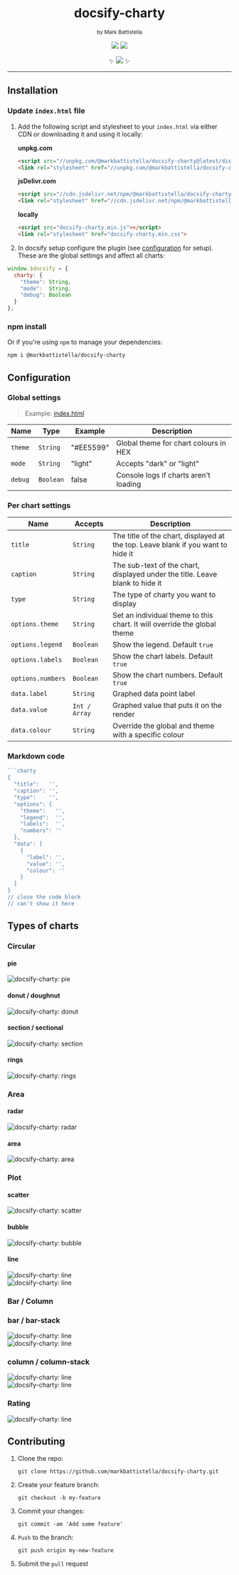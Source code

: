 <!-- markdownlint-disable -->
<div align="center" class="gh">

# docsify-charty

<small style="margin-bottom:2em;">by Mark Battistella</small>

[![](https://img.shields.io/badge/%20-@markbattistella-blue?logo=paypal&style=for-the-badge)](https://www.paypal.me/markbattistella/6AUD) [![](https://img.shields.io/badge/%20-buymeacoffee-black?logo=buy-me-a-coffee&style=for-the-badge)](https://www.buymeacoffee.com/markbattistella)

:sparkles: [![](https://img.shields.io/badge/demo-@markbattistella/docsify--charty-1E5749?style=for-the-badge)](https://markbattistella.github.io/docsify-charty-docs/) :sparkles:

</div>

---

## Installation

### Update `index.html` file

1. Add the following script and stylesheet to your `index.html` via either CDN or downloading it and using it locally:

    **unpkg.com**

    ```html
    <script src="//unpkg.com/@markbattistella/docsify-charty@latest/dist/docsify-charty.min.js"></script>
    <link rel="stylesheet" href="//unpkg.com/@markbattistella/docsify-charty@latest/dist/docsify-charty.min.css">
    ```

    **jsDelivr.com**

    ```html
    <script src="//cdn.jsdelivr.net/npm/@markbattistella/docsify-charty@latest"></script>
    <link rel="stylesheet" href="//cdn.jsdelivr.net/npm/@markbattistella/docsify-charty@latest/dist/docsify-charty.min.css">
    ```

    **locally**

    ```html
    <script src="docsify-charty.min.js"></script>
    <link rel="stylesheet" href="docsify-charty.min.css">
    ```

1. In docsify setup configure the plugin (see [configuration](#configuration) for setup). These are the global settings and affect all charts:

 ```js
 window.$docsify = {
   charty: {
     "theme": String,
     "mode":  String,
     "debug": Boolean
   }
 };
 ```

### npm install

Or if you're using `npm` to manage your dependencies:

```sh
npm i @markbattistella/docsify-charty
```

## Configuration

### Global settings

> Example: [index.html](https://github.com/markbattistella/docsify-charty-docs/blob/38573bff480009d5bbe7cdbbab12fe0474fa7407/index.html#L37-L40)

| Name    | Type      | Example   |  Description                              |
|---------|-----------|-----------|-------------------------------------------|
| `theme` | `String`  | "#EE5599" | Global theme for chart colours in HEX     |
| `mode`  | `String`  | "light"   | Accepts "dark" or "light"                 |
| `debug` | `Boolean` | false     | Console logs if charts aren't loading     |

### Per chart settings

| Name              | Accepts       | Description                              |
|-------------------|---------------|------------------------------------------|
| `title`           | `String`      | The title of the chart, displayed at the top. Leave blank if you want to hide it |
| `caption`         | `String`      | The sub-text of the chart, displayed under the title. Leave blank to hide it |
| `type`            | `String`      | The type of charty you want to display   |
| `options.theme`   | `String`      | Set an individual theme to this chart. It will override the global theme |
| `options.legend`  | `Boolean`     | Show the legend. Default `true`          |
| `options.labels`  | `Boolean`     | Show the chart labels. Default `true`    |
| `options.numbers` | `Boolean`     | Show the chart numbers. Default `true`   |
| `data.label`      | `String`      | Graphed data point label                 |
| `data.value`      | `Int / Array` | Graphed value that puts it on the render |
| `data.colour`     | `String`      | Override the global and theme with a specific colour |

### Markdown code

```js
```charty
{
  "title":   '',
  "caption": '',
  "type":    '',
  "options": {
    "theme":   '',
    "legend":  '',
    "labels":  '',
    "numbers": ''
  },
  "data": [
    {
      "label": '',
      "value": '',
      "colour": ''
    }
  ]
}
// close the code block
// can't show it here
```

## Types of charts

### Circular

#### pie

![docsify-charty: pie](https://raw.githubusercontent.com/markbattistella/docsify-charty-docs/main/demo/pie.jpg)

#### donut / doughnut

![docsify-charty: donut](https://raw.githubusercontent.com/markbattistella/docsify-charty-docs/main/demo/donut.jpg)

#### section / sectional

![docsify-charty: section](https://raw.githubusercontent.com/markbattistella/docsify-charty-docs/main/demo/section.jpg)

#### rings

![docsify-charty: rings](https://raw.githubusercontent.com/markbattistella/docsify-charty-docs/main/demo/rings.jpg)

### Area

#### radar

![docsify-charty: radar](https://raw.githubusercontent.com/markbattistella/docsify-charty-docs/main/demo/radar.jpg)

#### area

![docsify-charty: area](https://raw.githubusercontent.com/markbattistella/docsify-charty-docs/main/demo/area.jpg)

### Plot

#### scatter

![docsify-charty: scatter](https://raw.githubusercontent.com/markbattistella/docsify-charty-docs/main/demo/scatter.jpg)

#### bubble

![docsify-charty: bubble](https://raw.githubusercontent.com/markbattistella/docsify-charty-docs/main/demo/bubble.jpg)

#### line

![docsify-charty: line](https://raw.githubusercontent.com/markbattistella/docsify-charty-docs/main/demo/line.jpg)<br>
![docsify-charty: line](https://raw.githubusercontent.com/markbattistella/docsify-charty-docs/main/demo/line-stack.jpg)

### Bar / Column

### bar / bar-stack

![docsify-charty: line](https://raw.githubusercontent.com/markbattistella/docsify-charty-docs/main/demo/bar.jpg)<br>
![docsify-charty: line](https://raw.githubusercontent.com/markbattistella/docsify-charty-docs/main/demo/bar-stack.jpg)

### column / column-stack

![docsify-charty: line](https://raw.githubusercontent.com/markbattistella/docsify-charty-docs/main/demo/column.jpg)<br>
![docsify-charty: line](https://raw.githubusercontent.com/markbattistella/docsify-charty-docs/main/demo/column-stack.jpg)

### Rating

![docsify-charty: line](https://raw.githubusercontent.com/markbattistella/docsify-charty-docs/main/demo/rating.jpg)

## Contributing

1. Clone the repo:

    `git clone https://github.com/markbattistella/docsify-charty.git`

1. Create your feature branch:

    `git checkout -b my-feature`

1. Commit your changes:

    `git commit -am 'Add some feature'`

1. `Push` to the branch:

    `git push origin my-new-feature`

1. Submit the `pull` request
